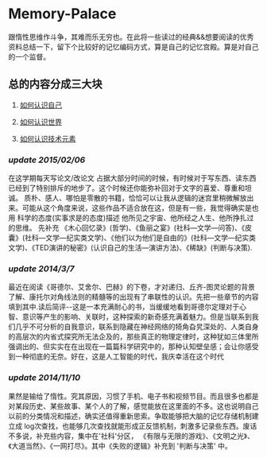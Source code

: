 Memory-Palace
=============

跟惰性思维作斗争，其难而乐无穷也。在此将一些读过的经典&&想要阅读的优秀资料总结一下，留下个比较好的记忆编码方式，算是自己的记忆宫殿。算是对自己的一个监督。

## 总的内容分成三大块

1. [如何认识自己](https://github.com/LiEmail/Memory-Palace/blob/master/%E5%A6%82%E4%BD%95%E8%AE%A4%E8%AF%86%E8%87%AA%E5%B7%B1.md) 

2. [如何认识世界](https://github.com/LiEmail/Memory-Palace/blob/master/%E5%A6%82%E4%BD%95%E8%AE%A4%E8%AF%86%E4%B8%96%E7%95%8C.md)

3. [如何认识技术元素](https://github.com/LiEmail/Memory-Palace/blob/master/%E5%A6%82%E4%BD%95%E8%AE%A4%E8%AF%86%E6%8A%80%E6%9C%AF%E5%85%83%E7%B4%A0.md)

### *update 2015/02/06*
在这学期每天写论文/改论文 占据大部分时间的时候，有时候对于写东西、读东西已经到了特别排斥的地步了。这个时候还你能弥补回对于文字的喜爱、尊重和坦诚。 质朴、感人、哪怕是零散的书籍，恰恰可以让我从逻辑的迷宫里稍微解放出来。可能从这个角度来说，这些作品不适合放在这，但是有一些，我觉得确实是也用 科学的态度(实事求是的态度)描述 他所见之宇宙、他所经之人生、他所挣扎过的思维。 先补充 《木心回忆录》(哲学)、《鱼丽之宴》(社科—文学—问答)、《皮囊》(社科—文学—纪实类文学)、《他们以为他们是自由的》(社科—文学—纪实类文学)、《TED演讲的秘密》(认识自己的生活—演讲方法)、《稀缺》(判断与决策).
### *update 2014/3/7*
最近在阅读《哥德尔、艾舍尔、巴赫》的下卷，才对递归、丘齐-图灵论题的背景了解、康托尔对角线法则的精髓等的出现有了串联性的认识。先把一些章节的内容填到其中.读后简评--这是一本充满耐心的书，当缓缓地看到哥德尔定理对于心智、意识等产生的影响、关联时，这种探索的新奇感充满着魅力。但是当联系到我们几乎不可分析的自我意识，联系到隐藏在神经网络的犄角旮旯深处的、人类自身的高层次的内省式探究所无法企及的，那些真正的物理定律时，这种犹如三体里所强调出的、但实实在在出现在一篇篇科学研究中的，那种认知壁垒感；会让你感受到一种彻底的无奈。好在，这是人工智能的时代，我庆幸活在这个时代
### *update 2014/11/10*
果然是输给了惰性。究其原因，习惯了手机、电子书和视频节目。而且很多也都是对某段历史、某些故事、某个人的了解，感觉能放在这里面的不多。这也说明自己以前的分类情况和描述，确实还值得重新思索。争取能够把大脑的记忆存储机制建立成 log次查找，也能够几次查找就能形成正反馈机制，刺激多记录些东西。废话不多说，补充些内容，集中在'社科'分区， 《有限与无限的游戏》、《文明之光》、《大道当然》、《一网打尽》。其中《失败的逻辑》补充到 '判断与决策' 中。
